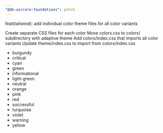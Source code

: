 ```yaml
---
"@db-ux/core-foundations": patch
---
```


feat(tailwind): add individual color theme files for all color variants

Create separate CSS files for each color 
Move colors.css to colors/ subdirectory with adaptive theme
Add colors/index.css that imports all color variants
Update theme/index.css to import from colors/index.css

* burgundy
* critical
* cyan
* green
* informational
* light-green
* neutral
* orange
* pink
* red
* successful
* turquoise
* violet
* warning
* yellow

